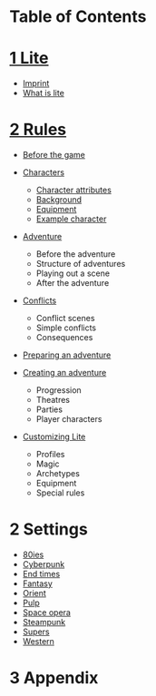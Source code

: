 # Table of Contents

# [1 Lite](./01_Lite/README.md)

- [Imprint](./01_Lite/01_Imprint.md)
- [What is lite](./01_Lite/02_WhatIsLite.md)

# [2 Rules](./02_Rules/README.md)

- [Before the game](./02_Rules/01_BeforeTheGame.md)
- [Characters](./02_Rules/02_Characters.md)

  - [Character attributes](./02_Rules/02_Characters.md#character-attributes)
  - [Background](./02_Rules/02_Characters.md#Background)
  - [Equipment](./02_Rules/02_Characters.md#Equipment)
  - [Example character](./02_Rules/02_Characters.md#example-chaCreateracter)

- [Adventure](./02_Rules/03_Adventure.md)

  - Before the adventure
  - Structure of adventures
  - Playing out a scene
  - After the adventure

- [Conflicts](./02_Rules/04_Conflicts.md)

  - Conflict scenes
  - Simple conflicts
  - Consequences

- [Preparing an adventure](./02_Rules/05_PreparingAdventures.md)
- [Creating an adventure](./02_Rules/06_CreateAdventures.md)

  - Progression
  - Theatres
  - Parties
  - Player characters

- [Customizing Lite](./02_Rules/07_CustomizingLite.md)
  - Profiles
  - Magic
  - Archetypes
  - Equipment
  - Special rules

# 2 Settings

- [80ies](./03_Settings/01_Eighties.md)
- [Cyberpunk](./03_Settings/02_Cyberpunk.md)
- [End times](./03_Settings/03_EndTimes.md)
- [Fantasy](./03_Settings/04_Fantasy.md)
- [Orient](./03_Settings/05_Orient.md)
- [Pulp](./03_Settings/06_Pulp.md)
- [Space opera](./03_Settings/07_SpaceOpera.md)
- [Steampunk](./03_Settings/08_Steampunk.md)
- [Supers](./03_Settings/09_Supers.md)
- [Western](./03_Settings/10_Western.md)

# 3 Appendix
